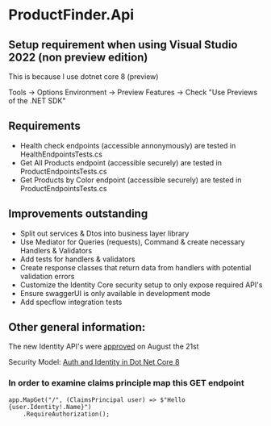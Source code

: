 # ProductFinder.Api

## Setup requirement when using Visual Studio 2022 (non preview edition)
This is because I use dotnet core 8 (preview)

Tools -> Options
Environment -> Preview Features -> Check "Use Previews of the .NET SDK"

## Requirements
- Health check endpoints (accessible annonymously) are tested in HealthEndpointsTests.cs
- Get All Products endpoint (accessible securely) are tested in ProductEndpointsTests.cs
- Get Products by Color endpoint (accessible securely) are tested in ProductEndpointsTests.cs
 
## Improvements outstanding
- Split out services & Dtos into business layer library
- Use Mediator for Queries (requests), Command & create necessary Handlers & Validators
- Add tests for handlers & validators
- Create response classes that return data from handlers with potential validation errors
- Customize the Identity Core security setup to only expose required API's
- Ensure swaggerUI is only available in development mode
- Add specflow integration tests

## Other general information:
The new Identity API's were [approved](https://github.com/dotnet/aspnetcore/issues/49424) on August the 21st

Security Model:
[Auth and Identity in Dot Net Core 8](https://devblogs.microsoft.com/dotnet/improvements-auth-identity-aspnetcore-8/)


### In order to examine claims principle map this GET endpoint
```cli
app.MapGet("/", (ClaimsPrincipal user) => $"Hello {user.Identity!.Name}")
    .RequireAuthorization();
```